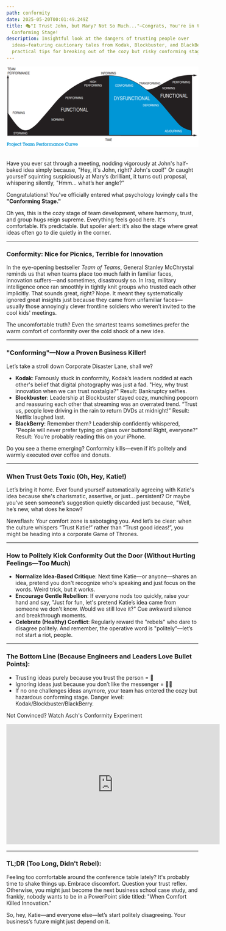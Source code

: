```yaml
---
path: conformity
date: 2025-05-20T00:01:49.249Z
title: 🎭"I Trust John, but Mary? Not So Much..."—Congrats, You're in the
  Conforming Stage!
description: Insightful look at the dangers of trusting people over
  ideas—featuring cautionary tales from Kodak, Blockbuster, and BlackBerry, and
  practical tips for breaking out of the cozy but risky conforming stage.
---
```

![](../assets/edisonsprojectteamperformancecurve.png)

\
Have you ever sat through a meeting, nodding vigorously at John's half-baked idea simply because, "Hey, it's John, right? John's cool!" Or caught yourself squinting suspiciously at Mary’s (brilliant, it turns out) proposal, whispering silently, "Hmm... what’s her angle?"

Congratulations! You've officially entered what psychology lovingly calls the **"Conforming Stage."**

Oh yes, this is the cozy stage of team development, where harmony, trust, and group hugs reign supreme. Everything feels good here. It's comfortable. It’s predictable. But spoiler alert: it’s also the stage where great ideas often go to die quietly in the corner.

- - -

### Conformity: Nice for Picnics, Terrible for Innovation

In the eye-opening bestseller *Team of Teams*, General Stanley McChrystal reminds us that when teams place too much faith in familiar faces, innovation suffers—and sometimes, disastrously so. In Iraq, military intelligence once ran smoothly in tightly knit groups who trusted each other implicitly. That sounds great, right? Nope. It meant they systematically ignored great insights just because they came from unfamiliar faces—usually those annoyingly clever frontline soldiers who weren’t invited to the cool kids' meetings.

The uncomfortable truth? Even the smartest teams sometimes prefer the warm comfort of conformity over the cold shock of a new idea.

- - -

### "Conforming"—Now a Proven Business Killer!

Let’s take a stroll down Corporate Disaster Lane, shall we?

* **Kodak**: Famously stuck in conformity, Kodak’s leaders nodded at each other's belief that digital photography was just a fad. "Hey, why trust innovation when we can trust nostalgia?" Result: Bankruptcy selfies.
* **Blockbuster**: Leadership at Blockbuster stayed cozy, munching popcorn and reassuring each other that streaming was an overrated trend. “Trust us, people love driving in the rain to return DVDs at midnight!” Result: Netflix laughed last.
* **BlackBerry**: Remember them? Leadership confidently whispered, "People will never prefer typing on glass over buttons! Right, everyone?" Result: You’re probably reading this on your iPhone.

Do you see a theme emerging? Conformity kills—even if it’s politely and warmly executed over coffee and donuts.

- - -

### When Trust Gets Toxic (Oh, Hey, Katie!)

Let’s bring it home. Ever found yourself automatically agreeing with Katie's idea because she's charismatic, assertive, or just... persistent? Or maybe you've seen someone’s suggestion quietly discarded just because, "Well, he’s new, what does he know? 

Newsflash: Your comfort zone is sabotaging you. And let’s be clear: when the culture whispers “Trust Katie!” rather than “Trust good ideas!”, you might be heading into a corporate Game of Thrones. 

- - -

### How to Politely Kick Conformity Out the Door (Without Hurting Feelings—Too Much)

* **Normalize Idea-Based Critique**: Next time  Katie—or anyone—shares an idea, pretend you don't recognize who's speaking and just focus on the words. Weird trick, but it works.
* **Encourage Gentle Rebellion**: If everyone nods too quickly, raise your hand and say, "Just for fun, let's pretend  Katie’s idea came from someone we don't know. Would we still love it?" Cue awkward silence and breakthrough moments.
* **Celebrate (Healthy) Conflict**: Regularly reward the "rebels" who dare to disagree politely. And remember, the operative word is "politely"—let’s not start a riot, people.

- - -

### The Bottom Line (Because Engineers and Leaders Love Bullet Points):

* Trusting ideas purely because you trust the person = 🚩
* Ignoring ideas just because you don’t like the messenger = 🚩🚩
* If no one challenges ideas anymore, your team has entered the cozy but hazardous conforming stage. Danger level: Kodak/Blockbuster/BlackBerry.

Not Convinced? Watch Asch's Conformity Experiment

<iframe width="560" height="315" src="https://www.youtube.com/embed/_IUlV5KI5B0?si=eoJqL5-bLpD702Um" title="YouTube video player" frameborder="0" allow="accelerometer; autoplay; clipboard-write; encrypted-media; gyroscope; picture-in-picture; web-share" referrerpolicy="strict-origin-when-cross-origin" allowfullscreen></iframe>

- - -

### TL;DR (Too Long, Didn't Rebel):

Feeling too comfortable around the conference table lately? It's probably time to shake things up. Embrace discomfort. Question your trust reflex. Otherwise, you might just become the next business school case study, and frankly, nobody wants to be in a PowerPoint slide titled: "When Comfort Killed Innovation."

So, hey, Katie—and everyone else—let’s start politely disagreeing. Your business’s future might just depend on it.